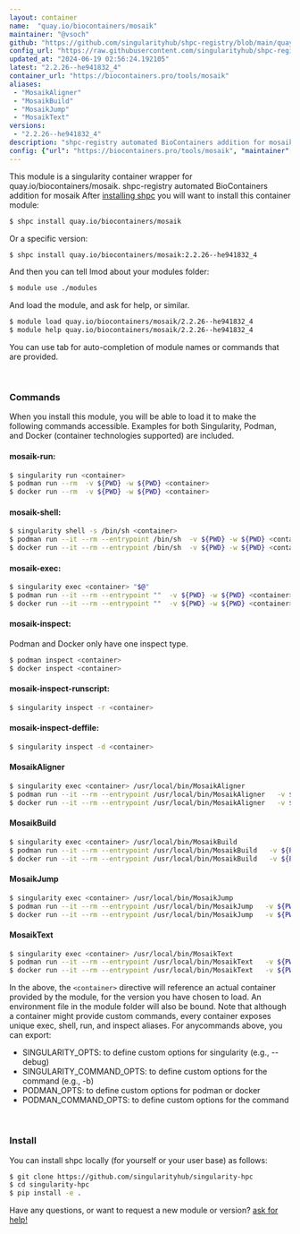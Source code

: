 ```yaml
---
layout: container
name:  "quay.io/biocontainers/mosaik"
maintainer: "@vsoch"
github: "https://github.com/singularityhub/shpc-registry/blob/main/quay.io/biocontainers/mosaik/container.yaml"
config_url: "https://raw.githubusercontent.com/singularityhub/shpc-registry/main/quay.io/biocontainers/mosaik/container.yaml"
updated_at: "2024-06-19 02:56:24.192105"
latest: "2.2.26--he941832_4"
container_url: "https://biocontainers.pro/tools/mosaik"
aliases:
 - "MosaikAligner"
 - "MosaikBuild"
 - "MosaikJump"
 - "MosaikText"
versions:
 - "2.2.26--he941832_4"
description: "shpc-registry automated BioContainers addition for mosaik"
config: {"url": "https://biocontainers.pro/tools/mosaik", "maintainer": "@vsoch", "description": "shpc-registry automated BioContainers addition for mosaik", "latest": {"2.2.26--he941832_4": "sha256:4bd7cb403e8ca7f8db422dd9c4381902b3a2053f503b62396306e88ecba3e65d"}, "tags": {"2.2.26--he941832_4": "sha256:4bd7cb403e8ca7f8db422dd9c4381902b3a2053f503b62396306e88ecba3e65d"}, "docker": "quay.io/biocontainers/mosaik", "aliases": {"MosaikAligner": "/usr/local/bin/MosaikAligner", "MosaikBuild": "/usr/local/bin/MosaikBuild", "MosaikJump": "/usr/local/bin/MosaikJump", "MosaikText": "/usr/local/bin/MosaikText"}}
---
```


This module is a singularity container wrapper for quay.io/biocontainers/mosaik.
shpc-registry automated BioContainers addition for mosaik
After [installing shpc](#install) you will want to install this container module:


```bash
$ shpc install quay.io/biocontainers/mosaik
```

Or a specific version:

```bash
$ shpc install quay.io/biocontainers/mosaik:2.2.26--he941832_4
```

And then you can tell lmod about your modules folder:

```bash
$ module use ./modules
```

And load the module, and ask for help, or similar.

```bash
$ module load quay.io/biocontainers/mosaik/2.2.26--he941832_4
$ module help quay.io/biocontainers/mosaik/2.2.26--he941832_4
```

You can use tab for auto-completion of module names or commands that are provided.

<br>

### Commands

When you install this module, you will be able to load it to make the following commands accessible.
Examples for both Singularity, Podman, and Docker (container technologies supported) are included.

#### mosaik-run:

```bash
$ singularity run <container>
$ podman run --rm  -v ${PWD} -w ${PWD} <container>
$ docker run --rm  -v ${PWD} -w ${PWD} <container>
```

#### mosaik-shell:

```bash
$ singularity shell -s /bin/sh <container>
$ podman run --it --rm --entrypoint /bin/sh  -v ${PWD} -w ${PWD} <container>
$ docker run --it --rm --entrypoint /bin/sh  -v ${PWD} -w ${PWD} <container>
```

#### mosaik-exec:

```bash
$ singularity exec <container> "$@"
$ podman run --it --rm --entrypoint ""  -v ${PWD} -w ${PWD} <container> "$@"
$ docker run --it --rm --entrypoint ""  -v ${PWD} -w ${PWD} <container> "$@"
```

#### mosaik-inspect:

Podman and Docker only have one inspect type.

```bash
$ podman inspect <container>
$ docker inspect <container>
```

#### mosaik-inspect-runscript:

```bash
$ singularity inspect -r <container>
```

#### mosaik-inspect-deffile:

```bash
$ singularity inspect -d <container>
```


#### MosaikAligner

```bash
$ singularity exec <container> /usr/local/bin/MosaikAligner
$ podman run --it --rm --entrypoint /usr/local/bin/MosaikAligner   -v ${PWD} -w ${PWD} <container> -c " $@"
$ docker run --it --rm --entrypoint /usr/local/bin/MosaikAligner   -v ${PWD} -w ${PWD} <container> -c " $@"
```


#### MosaikBuild

```bash
$ singularity exec <container> /usr/local/bin/MosaikBuild
$ podman run --it --rm --entrypoint /usr/local/bin/MosaikBuild   -v ${PWD} -w ${PWD} <container> -c " $@"
$ docker run --it --rm --entrypoint /usr/local/bin/MosaikBuild   -v ${PWD} -w ${PWD} <container> -c " $@"
```


#### MosaikJump

```bash
$ singularity exec <container> /usr/local/bin/MosaikJump
$ podman run --it --rm --entrypoint /usr/local/bin/MosaikJump   -v ${PWD} -w ${PWD} <container> -c " $@"
$ docker run --it --rm --entrypoint /usr/local/bin/MosaikJump   -v ${PWD} -w ${PWD} <container> -c " $@"
```


#### MosaikText

```bash
$ singularity exec <container> /usr/local/bin/MosaikText
$ podman run --it --rm --entrypoint /usr/local/bin/MosaikText   -v ${PWD} -w ${PWD} <container> -c " $@"
$ docker run --it --rm --entrypoint /usr/local/bin/MosaikText   -v ${PWD} -w ${PWD} <container> -c " $@"
```



In the above, the `<container>` directive will reference an actual container provided
by the module, for the version you have chosen to load. An environment file in the
module folder will also be bound. Note that although a container
might provide custom commands, every container exposes unique exec, shell, run, and
inspect aliases. For anycommands above, you can export:

 - SINGULARITY_OPTS: to define custom options for singularity (e.g., --debug)
 - SINGULARITY_COMMAND_OPTS: to define custom options for the command (e.g., -b)
 - PODMAN_OPTS: to define custom options for podman or docker
 - PODMAN_COMMAND_OPTS: to define custom options for the command

<br>

### Install

You can install shpc locally (for yourself or your user base) as follows:

```bash
$ git clone https://github.com/singularityhub/singularity-hpc
$ cd singularity-hpc
$ pip install -e .
```

Have any questions, or want to request a new module or version? [ask for help!](https://github.com/singularityhub/singularity-hpc/issues)